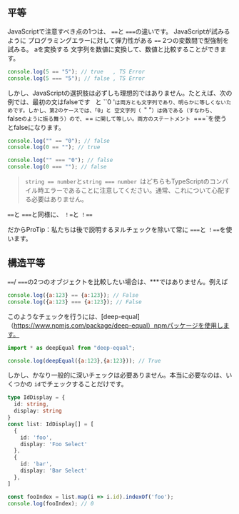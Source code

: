 ## 平等

JavaScriptで注意すべき点の1つは、 `==`と `===`の違いです。 JavaScriptが試みるように
プログラミングエラーに対して弾力性がある `==` 2つの変数間で型強制を試みる。 aを変換する
文字列を数値に変換して、数値と比較することができます。

```js
console.log(5 == "5"); // true   , TS Error
console.log(5 === "5"); // false , TS Error
```

しかし、JavaScriptの選択肢は必ずしも理想的ではありません。たとえば、次の例では、最初の文はfalseです
`` ``と ``0 '`は両方とも文字列であり、明らかに等しくないためです。しかし、第2のケースでは、「0」と
空文字列（ `" "`）は偽である（すなわち、 `false`のように振る舞う）ので、`== `に関して等しい。両方のステートメント
`===`を使うとfalseになります。

```js
console.log("" == "0"); // false
console.log(0 == ""); // true

console.log("" === "0"); // false
console.log(0 === ""); // false
```

> `string == number`と`string === number `はどちらもTypeScriptのコンパイル時エラーであることに注意してください。通常、これについて心配する必要はありません。

`==`と `===`と同様に、 `！=`と `！==`

だからProTip：私たちは後で説明するヌルチェックを除いて常に `===`と `！==`を使います。

## 構造平等
`==`/ `===`の2つのオブジェクトを比較したい場合は、***ではありません。例えば

```js
console.log({a:123} == {a:123}); // False
console.log({a:123} === {a:123}); // False
```
このようなチェックを行うには、[deep-equal]（https://www.npmjs.com/package/deep-equal）npmパッケージを使用します。

```js
import * as deepEqual from "deep-equal";

console.log(deepEqual({a:123},{a:123})); // True
```

しかし、かなり一般的に深いチェックは必要ありません。本当に必要なのは、いくつかの `id`でチェックすることだけです。

```ts
type IdDisplay = {
  id: string,
  display: string
}
const list: IdDisplay[] = [
  {
    id: 'foo',
    display: 'Foo Select'
  },
  {
    id: 'bar',
    display: 'Bar Select'
  },
]

const fooIndex = list.map(i => i.id).indexOf('foo');
console.log(fooIndex); // 0
```
